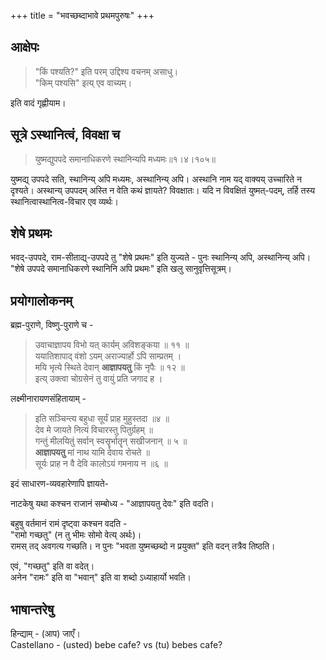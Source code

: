 +++
title = "भवच्छब्दाभावे प्रथमपुरुषः"
+++

## आक्षेपः
> "किं पश्यति?" इति परम् उद्दिश्य वचनम् असाधु।  
> "किम् पश्यसि" इत्य् एव वाच्यम्।

इति वादं गृह्णीयाम।

## सूत्रे ऽस्थानित्वं, विवक्षा च
> युष्मद्युपपदे समानाधिकरणे स्थानिन्यपि मध्यमः॥१।४।१०५॥

युष्मद्य् उपपदे सति,
स्थानिन्य् अपि मध्यमः, अस्थानिन्य् अपि।
अस्थानि नाम यद् वाक्यय् उच्चारिते न दृश्यते।
अस्थान्य् उपपदम् अस्ति न वेति कथं ज्ञायते? विवक्षातः।
यदि न विवक्षितं युष्मत्-पदम्, तर्हि तस्य स्थानित्वास्थानित्व-विचार एव व्यर्थः।

## शेषे प्रथमः
भवद्-उपपदे, राम-सीताद्य्-उपपदे तु "शेषे प्रथमः" इति युज्यते - पुनः स्थानिन्य् अपि, अस्थानिन्य् अपि।
"शेषे उपपदे समानाधिकरणे स्थानिनि अपि प्रथमः" इति खलु सानुवृत्तिसूत्रम्।

## प्रयोगालोकनम्
ब्रह्म-पुराणे, विष्णु-पुराणे च -

> उवाचाज्ञापय विभो यत् कार्यम् अविशङ्कया ॥ ११ ॥  
ययातिशापाद् वंशो ऽयम् अराज्यार्हो ऽपि साम्प्रतम् ।  
मयि भृत्ये स्थिते देवान् **आज्ञापयतु** किं नृपैः ॥ १२ ॥  
इत्य् उक्त्वा चोग्रसेनं तु वायुं प्रति जगाद ह ।

लक्ष्मीनारायणसंहितायाम् -

> इति सञ्चिन्त्य बहुधा सूर्यं प्राह मुहुस्तदा ॥४ ॥  
देव मे जायते नित्यं विचारस्तु पितुर्ग्रहम् ॥  
गन्तुं मीलयितुं सर्वान् स्वसॄर्भातॄन् सखीजनान् ॥ ५ ॥  
**आज्ञापयतु** मां नाथ यामि देवाय रोचते ॥  
सूर्यः प्राह न वै देवि कालोऽयं गमनाय न ॥६ ॥


इदं साधारण-व्यवहारेणापि ज्ञायते-

नाटकेषु यथा कश्चन राजानं सम्बोध्य - "आज्ञापयतु देवः" इति वदति।

बहुषु वर्तमानं रामं दृष्ट्वा कश्चन वदति -  
"रामो गच्छतु" (न तु भीमः सोमो वेत्य् अर्थः)।  
रामस् तद् अवगत्य गच्छति।
न पुनः "भवता युष्मच्छब्दो न प्रयुक्त" इति वदन् तत्रैव तिष्ठति।

एवं, "गच्छतु" इति वा वदेत्।  
अनेन "रामः" इति वा "भवान्" इति वा शब्दो ऽध्याहार्यो भवति। 


## भाषान्तरेषु 
हिन्द्याम् -  (आप) जाएँ।  
Castellano - (usted) bebe cafe? vs (tu) bebes cafe?  

